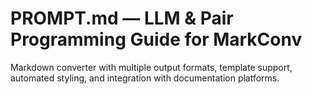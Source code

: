 # PROMPT.md — LLM & Pair Programming Guide for MarkConv

Markdown converter with multiple output formats, template support, automated styling, and integration with documentation platforms.
